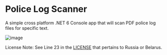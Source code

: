 # Police Log Scanner

A simple cross platform .NET 6 Console app that will scan PDF police log files for specific text.

![image](https://user-images.githubusercontent.com/3520532/156934670-7ee4725d-4aba-4343-9924-233e0ca8bc85.png)

License Note: See Line 23 in the [LICENSE](./LICENSE) that pertains to Russia or Belarus.

